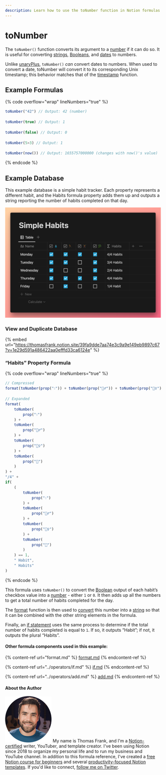```yaml
---
description: Learn how to use the toNumber function in Notion formulas.
---
```


# toNumber

The `toNumber()` function converts its argument to a [number](../../formula-basics/data-types/number.md) if it can do so. It is useful for converting [strings](../../formula-basics/data-types/string.md), [Booleans](../../formula-basics/data-types/boolean-checkbox.md), and [dates](../../formula-basics/data-types/date-data-type.md) to numbers.

Unlike [unaryPlus](../operators/unaryplus.md), `toNumber()` _can_ convert dates to numbers. When used to convert a date, toNumber will convert it to its corresponding Unix timestamp; this behavior matches that of the [timestamp](timestamp.md) function.

## Example Formulas

{% code overflow="wrap" lineNumbers="true" %}
```jsx
toNumber("42") // Output: 42 (number)

toNumber(true) // Output: 1

toNumber(false) // Output: 0

toNumber(5>3) // Output: 1

toNumber(now()) // Output: 1655757000000 (changes with now()'s value)
```
{% endcode %}

## Example Database

This example database is a simple habit tracker. Each property represents a different habit, and the Habits formula property adds them up and outputs a string reporting the number of habits completed on that day.

![](<../../.gitbook/assets/toNumber Function - Notion Formulas.png>)

### View and Duplicate Database

{% embed url="https://thomasfrank.notion.site/39fa9dde7aa74e3c9a9e149eb9897c67?v=1e29d591a486422aa0efffd33ca6124e" %}

### “Habits” Property Formula

{% code overflow="wrap" lineNumbers="true" %}
```jsx
// Compressed
format(toNumber(prop("💧")) + toNumber(prop("🏃‍♂️")) + toNumber(prop("🏋️‍♀️")) + toNumber(prop("🥦"))) + "/4" + if((toNumber(prop("💧")) + toNumber(prop("🏃‍♂️")) + toNumber(prop("🏋️‍♀️")) + toNumber(prop("🥦"))) == 1," Habit"," Habits")

// Expanded
format(
    toNumber(
        prop("💧")
    ) + 
    toNumber(
        prop("🏃‍♂️")
    ) + 
    toNumber(
        prop("🏋️‍♀️")
    ) + 
    toNumber(
        prop("🥦")
    )
) + 
"/4" + 
if(
    (
        toNumber(
            prop("💧")
        ) + 
        toNumber(
            prop("🏃‍♂️")
        ) + 
        toNumber(
            prop("🏋️‍♀️")
        ) + 
        toNumber(
            prop("🥦")
        )
    ) == 1,
    " Habit",
    " Habits"
)
```
{% endcode %}

This formula uses `toNumber()` to convert the [Boolean](../../formula-basics/data-types/boolean-checkbox.md) output of each habit’s checkbox value into a [number](../../formula-basics/data-types/number.md) - either `1` or `0`. It then adds up all the numbers to get a total number of habits completed for the day.

The [format](format.md) function is then used to [convert](../../reference/converting-data-types.md) this number into a [string](../../formula-basics/data-types/string.md) so that it can be combined with the other string elements in the formula.

Finally, an [if statement](../operators/if.md) uses the same process to determine if the total number of habits completed is equal to `1`. If so, it outputs “Habit”; if not, it outputs the plural “Habits”.

#### Other formula components used in this example:

{% content-ref url="format.md" %}
[format.md](format.md)
{% endcontent-ref %}

{% content-ref url="../operators/if.md" %}
[if.md](../operators/if.md)
{% endcontent-ref %}

{% content-ref url="../operators/add.md" %}
[add.md](../operators/add.md)
{% endcontent-ref %}

#### About the Author

<img src="../../.gitbook/assets/Notion Fundamentals with Thomas Frank - Avatar 2021 compressed (1).png" alt="" data-size="line"> My name is Thomas Frank, and I'm a [Notion-certified](https://www.credly.com/badges/95fae13a-17bf-4b4a-a3d2-d58c8a3e6a2a/public\_url) writer, YouTuber, and template creator. I've been using Notion since 2018 to organize my personal life and to run my business and YouTube channel. In addition to this formula reference, I've created a [free Notion course for beginners](https://thomasjfrank.com/fundamentals/) and several [productivity-focused Notion templates](https://thomasjfrank.com/templates/). If you'd like to connect, [follow me on Twitter](https://twitter.com/TomFrankly).
